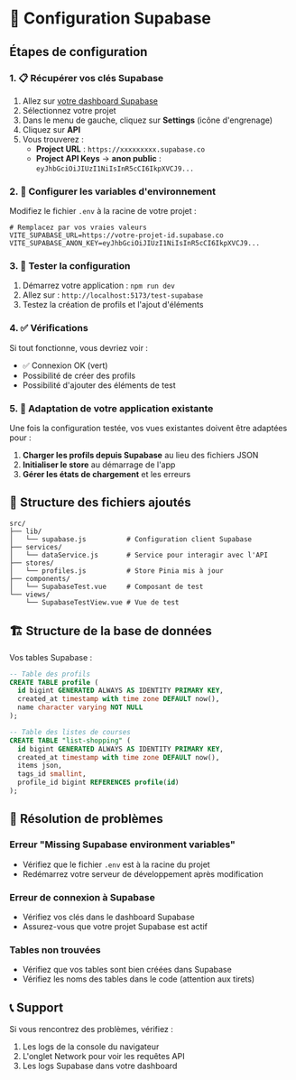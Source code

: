 # 🚀 Configuration Supabase

## Étapes de configuration

### 1. 📋 Récupérer vos clés Supabase

1. Allez sur [votre dashboard Supabase](https://supabase.com/dashboard)
2. Sélectionnez votre projet
3. Dans le menu de gauche, cliquez sur **Settings** (icône d'engrenage)
4. Cliquez sur **API**
5. Vous trouverez :
   - **Project URL** : `https://xxxxxxxxx.supabase.co`
   - **Project API Keys** → **anon public** : `eyJhbGciOiJIUzI1NiIsInR5cCI6IkpXVCJ9...`

### 2. 🔧 Configurer les variables d'environnement

Modifiez le fichier `.env` à la racine de votre projet :

```env
# Remplacez par vos vraies valeurs
VITE_SUPABASE_URL=https://votre-projet-id.supabase.co
VITE_SUPABASE_ANON_KEY=eyJhbGciOiJIUzI1NiIsInR5cCI6IkpXVCJ9...
```

### 3. 🧪 Tester la configuration

1. Démarrez votre application : `npm run dev`
2. Allez sur : `http://localhost:5173/test-supabase`
3. Testez la création de profils et l'ajout d'éléments

### 4. ✅ Vérifications

Si tout fonctionne, vous devriez voir :

- ✅ Connexion OK (vert)
- Possibilité de créer des profils
- Possibilité d'ajouter des éléments de test

### 5. 🔄 Adaptation de votre application existante

Une fois la configuration testée, vos vues existantes doivent être adaptées pour :

1. **Charger les profils depuis Supabase** au lieu des fichiers JSON
2. **Initialiser le store** au démarrage de l'app
3. **Gérer les états de chargement** et les erreurs

## 📁 Structure des fichiers ajoutés

```
src/
├── lib/
│   └── supabase.js          # Configuration client Supabase
├── services/
│   └── dataService.js       # Service pour interagir avec l'API
├── stores/
│   └── profiles.js          # Store Pinia mis à jour
├── components/
│   └── SupabaseTest.vue     # Composant de test
└── views/
    └── SupabaseTestView.vue # Vue de test
```

## 🏗️ Structure de la base de données

Vos tables Supabase :

```sql
-- Table des profils
CREATE TABLE profile (
  id bigint GENERATED ALWAYS AS IDENTITY PRIMARY KEY,
  created_at timestamp with time zone DEFAULT now(),
  name character varying NOT NULL
);

-- Table des listes de courses
CREATE TABLE "list-shopping" (
  id bigint GENERATED ALWAYS AS IDENTITY PRIMARY KEY,
  created_at timestamp with time zone DEFAULT now(),
  items json,
  tags_id smallint,
  profile_id bigint REFERENCES profile(id)
);
```

## 🚨 Résolution de problèmes

### Erreur "Missing Supabase environment variables"

- Vérifiez que le fichier `.env` est à la racine du projet
- Redémarrez votre serveur de développement après modification

### Erreur de connexion à Supabase

- Vérifiez vos clés dans le dashboard Supabase
- Assurez-vous que votre projet Supabase est actif

### Tables non trouvées

- Vérifiez que vos tables sont bien créées dans Supabase
- Vérifiez les noms des tables dans le code (attention aux tirets)

## 📞 Support

Si vous rencontrez des problèmes, vérifiez :

1. Les logs de la console du navigateur
2. L'onglet Network pour voir les requêtes API
3. Les logs Supabase dans votre dashboard
